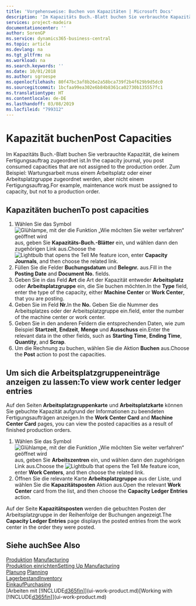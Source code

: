 ```yaml
---
title: 'Vorgehensweise: Buchen von Kapazitäten | Microsoft Docs'
description: 'Im Kapazitäts Buch.-Blatt buchen Sie verbrauchte Kapazität, die keinem Fertigungsauftrag zugeordnet ist. Zum Beispiel: Wartungsarbeit muss einem Arbeitsplatz oder einer Arbeitsplatzgruppe zugeordnet werden, aber nicht einem Fertigungsauftrag.'
services: project-madeira
documentationcenter: ''
author: SorenGP
ms.service: dynamics365-business-central
ms.topic: article
ms.devlang: na
ms.tgt_pltfrm: na
ms.workload: na
ms.search.keywords: ''
ms.date: 10/01/2018
ms.author: sgroespe
ms.openlocfilehash: 80f47bc3af8b26e2a58bca739f2b4f629b9d5dc0
ms.sourcegitcommit: 1bcfaa99ea302e6b84b8361ca02730b135557fc1
ms.translationtype: HT
ms.contentlocale: de-DE
ms.lasthandoff: 03/08/2019
ms.locfileid: "799312"
---
```

# <a name="post-capacities"></a><span data-ttu-id="94997-104">Kapazität buchen</span><span class="sxs-lookup"><span data-stu-id="94997-104">Post Capacities</span></span>
<span data-ttu-id="94997-105">Im Kapazitäts Buch.-Blatt buchen Sie verbrauchte Kapazität, die keinem Fertigungsauftrag zugeordnet ist.</span><span class="sxs-lookup"><span data-stu-id="94997-105">In the capacity journal, you post consumed capacities that are not assigned to the production order.</span></span> <span data-ttu-id="94997-106">Zum Beispiel: Wartungsarbeit muss einem Arbeitsplatz oder einer Arbeitsplatzgruppe zugeordnet werden, aber nicht einem Fertigungsauftrag.</span><span class="sxs-lookup"><span data-stu-id="94997-106">For example, maintenance work must be assigned to capacity, but not to a production order.</span></span>  

## <a name="to-post-capacities"></a><span data-ttu-id="94997-107">Kapazitäten buchen</span><span class="sxs-lookup"><span data-stu-id="94997-107">To post capacities</span></span>  
1.  <span data-ttu-id="94997-108">Wählen Sie das Symbol ![Glühlampe, mit der die Funktion „Wie möchten Sie weiter verfahren“ geöffnet wird](media/ui-search/search_small.png "Wie möchten Sie weiter verfahren?") aus, geben Sie **Kapazitäts-Buch.-Blätter** ein, und wählen dann den zugehörigen Link aus.</span><span class="sxs-lookup"><span data-stu-id="94997-108">Choose the ![Lightbulb that opens the Tell Me feature](media/ui-search/search_small.png "Tell me what you want to do") icon, enter **Capacity Journals**, and then choose the related link.</span></span>  
2.  <span data-ttu-id="94997-109">Füllen Sie die Felder **Buchungsdatum** und **Belegnr.** aus.</span><span class="sxs-lookup"><span data-stu-id="94997-109">Fill in the **Posting Date** and **Document No.** fields.</span></span>  
3.  <span data-ttu-id="94997-110">Geben Sie in das Feld **Art** die Art der Kapazität entweder **Arbeitsplatz** oder **Arbeitsplatzgruppe** ein, die Sie buchen möchten.</span><span class="sxs-lookup"><span data-stu-id="94997-110">In the **Type** field, enter the type of the capacity, either **Machine Center** or **Work Center**, that you are posting.</span></span>  
4.  <span data-ttu-id="94997-111">Geben Sie im Feld **Nr.**</span><span class="sxs-lookup"><span data-stu-id="94997-111">In the **No.**</span></span> <span data-ttu-id="94997-112">Geben Sie die Nummer des Arbeitsplatzes oder der Arbeitsplatzgruppe ein.</span><span class="sxs-lookup"><span data-stu-id="94997-112">field, enter the number of the machine center or work center.</span></span>  
5.  <span data-ttu-id="94997-113">Geben Sie in den anderen Feldern die entsprechenden Daten, wie zum Beispiel **Startzeit**, **Endzeit**, **Menge** und **Ausschuss** ein.</span><span class="sxs-lookup"><span data-stu-id="94997-113">Enter the relevant data in the other fields, such as **Starting Time**, **Ending Time**, **Quantity**, and **Scrap**.</span></span>  
6.  <span data-ttu-id="94997-114">Um die Rechnung zu buchen, wählen Sie die Aktion **Buchen** aus.</span><span class="sxs-lookup"><span data-stu-id="94997-114">Choose the **Post** action to post the capacities.</span></span>  

## <a name="to-view-work-center-ledger-entries"></a><span data-ttu-id="94997-115">Um sich die Arbeitsplatzgruppeneinträge anzeigen zu lassen:</span><span class="sxs-lookup"><span data-stu-id="94997-115">To view work center ledger entries</span></span>  
<span data-ttu-id="94997-116">Auf den Seiten **Arbeitsplatzgruppenkarte** und **Arbeitsplatzkarte** können Sie gebuchte Kapazität aufgrund der Informationen zu beendeten Fertigungsaufträgen anzeigen.</span><span class="sxs-lookup"><span data-stu-id="94997-116">In the **Work Center Card** and **Machine Center Card** pages, you can view the posted capacities as a result of finished production orders.</span></span>    
1.  <span data-ttu-id="94997-117">Wählen Sie das Symbol ![Glühlampe, mit der die Funktion „Wie möchten Sie weiter verfahren“ geöffnet wird](media/ui-search/search_small.png "Wie möchten Sie weiter verfahren?") aus, geben Sie **Arbeitszentren** ein, und wählen dann den zugehörigen Link aus.</span><span class="sxs-lookup"><span data-stu-id="94997-117">Choose the ![Lightbulb that opens the Tell Me feature](media/ui-search/search_small.png "Tell me what you want to do") icon, enter **Work Centers**, and then choose the related link.</span></span>  
2.  <span data-ttu-id="94997-118">Öffnen Sie die relevante Karte **Arbeitsplatzgruppe** aus der Liste, und wählen Sie die **Kapazitätsposten** Aktion aus.</span><span class="sxs-lookup"><span data-stu-id="94997-118">Open the relevant **Work Center** card from the list, and then choose the **Capacity Ledger Entries** action.</span></span>  

<span data-ttu-id="94997-119">Auf der Seite **Kapazitätsposten** werden die gebuchten Posten der Arbeitsplatzgruppe in der Reihenfolge der Buchungen angezeigt.</span><span class="sxs-lookup"><span data-stu-id="94997-119">The **Capacity Ledger Entries** page displays the posted entries from the work center in the order they were posted.</span></span>   

## <a name="see-also"></a><span data-ttu-id="94997-120">Siehe auch</span><span class="sxs-lookup"><span data-stu-id="94997-120">See Also</span></span>  
<span data-ttu-id="94997-121">[Produktion](production-manage-manufacturing.md)  </span><span class="sxs-lookup"><span data-stu-id="94997-121">[Manufacturing](production-manage-manufacturing.md)  </span></span>  
[<span data-ttu-id="94997-122">Produktion einrichten</span><span class="sxs-lookup"><span data-stu-id="94997-122">Setting Up Manufacturing</span></span>](production-configure-production-processes.md)  
<span data-ttu-id="94997-123">[Planung](production-planning.md)    </span><span class="sxs-lookup"><span data-stu-id="94997-123">[Planning](production-planning.md)    </span></span>  
[<span data-ttu-id="94997-124">Lagerbestand</span><span class="sxs-lookup"><span data-stu-id="94997-124">Inventory</span></span>](inventory-manage-inventory.md)  
[<span data-ttu-id="94997-125">Einkauf</span><span class="sxs-lookup"><span data-stu-id="94997-125">Purchasing</span></span>](purchasing-manage-purchasing.md)  
<span data-ttu-id="94997-126">[Arbeiten mit [!INCLUDE[d365fin](includes/d365fin_md.md)]](ui-work-product.md)</span><span class="sxs-lookup"><span data-stu-id="94997-126">[Working with [!INCLUDE[d365fin](includes/d365fin_md.md)]](ui-work-product.md)</span></span>
